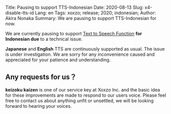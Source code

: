 Title: Pausing to support TTS-Indonesian
Date: 2020-08-13
Slug: x4-disable-tts-id
Lang: en
Tags: xoxzo; release; 2020; indonesian;
Author: Akira Nonaka
Summary: We are pausing to support TTS-Indonesian for now.

We are currently pausing to support [Text to Speech Function](https://docs.xoxzo.com/en/utilsapi.html#text-to-speech) __for Indonesian due__ to a technical issue.

__Japanese__ and __English__ TTS are continuously supported as usual.
The issue is under investigation.
We are sorry for any inconvenience caused and appreciated for your patience and understanding.

## Any requests for us？

**keizoku kaizen** is one of our service key at Xoxzo Inc. and the basic idea for these improvements are made to respond to our users voice.
Please feel free to contact us about anything unfit or unsettled, we will be looking forward to hearing your voices.
